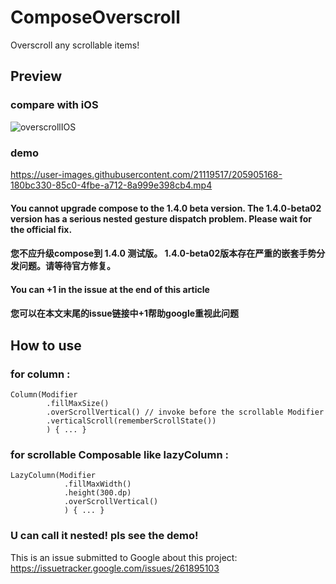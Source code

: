 # ComposeOverscroll
Overscroll any scrollable items!

## Preview
### compare with iOS
![overscrollIOS](https://user-images.githubusercontent.com/21119517/206082779-0c98ae17-b54c-4088-bec4-4c2e0cfd5672.gif)

### demo
https://user-images.githubusercontent.com/21119517/205905168-180bc330-85c0-4fbe-a712-8a999e398cb4.mp4

#### You cannot upgrade compose to the 1.4.0 beta version. The 1.4.0-beta02 version has a serious nested gesture dispatch problem. Please wait for the official fix.
#### 您不应升级compose到 1.4.0 测试版。 1.4.0-beta02版本存在严重的嵌套手势分发问题。请等待官方修复。
#### You can +1 in the issue at the end of this article
#### 您可以在本文末尾的issue链接中+1帮助google重视此问题

## How to use

### for column :
```
Column(Modifier
        .fillMaxSize()
        .overScrollVertical() // invoke before the scrollable Modifier
        .verticalScroll(rememberScrollState())
        ) { ... }
```
### for scrollable Composable like lazyColumn :
```
LazyColumn(Modifier
            .fillMaxWidth()
            .height(300.dp)
            .overScrollVertical() 
            ) { ... }
```
### U can call it nested! pls see the demo!

This is an issue submitted to Google about this project:
https://issuetracker.google.com/issues/261895103
